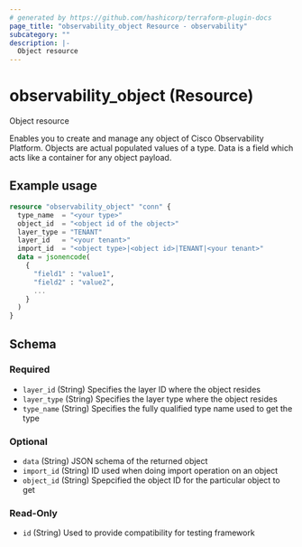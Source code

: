 ```yaml
---
# generated by https://github.com/hashicorp/terraform-plugin-docs
page_title: "observability_object Resource - observability"
subcategory: ""
description: |-
  Object resource
---
```


# observability_object (Resource)

Object resource

Enables you to create and manage any object of Cisco Observability Platform. Objects are actual populated values of a type. Data is a field which acts like a container for any object payload.

## Example usage

```terraform
resource "observability_object" "conn" {
  type_name  = "<your type>"
  object_id  = "<object id of the object>"
  layer_type = "TENANT"
  layer_id   = "<your tenant>"
  import_id  = "<object type>|<object id>|TENANT|<your tenant>"
  data = jsonencode(
    {
      "field1" : "value1",
      "field2" : "value2",
      ...
    }
  )
}
```

<!-- schema generated by tfplugindocs -->
## Schema

### Required

- `layer_id` (String) Specifies the layer ID where the object resides
- `layer_type` (String) Specifies the layer type where the object resides
- `type_name` (String) Specifies the fully qualified type name used to get the type

### Optional

- `data` (String) JSON schema of the returned object
- `import_id` (String) ID used when doing import operation on an object
- `object_id` (String) Spepcified the object ID for the particular object to get

### Read-Only

- `id` (String) Used to provide compatibility for testing framework
